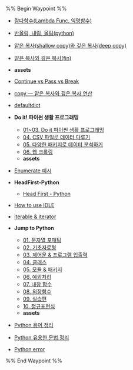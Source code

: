 %% Begin Waypoint %%
- [람다함수(Lambda Func, 익명함수)](./%EB%9E%8C%EB%8B%A4%ED%95%A8%EC%88%98(Lambda%20Func,%20%EC%9D%B5%EB%AA%85%ED%95%A8%EC%88%98).md)
- [반올림, 내림, 올림(python)](./%EB%B0%98%EC%98%AC%EB%A6%BC,%20%EB%82%B4%EB%A6%BC,%20%EC%98%AC%EB%A6%BC(python).md)
- [얕은 복사(shallow copy)와 깊은 복사(deep copy)](./%EC%96%95%EC%9D%80%20%EB%B3%B5%EC%82%AC(shallow%20copy)%EC%99%80%20%EA%B9%8A%EC%9D%80%20%EB%B3%B5%EC%82%AC(deep%20copy).md)
- [얕은 복사와 깊은 복사(fin)](./%EC%96%95%EC%9D%80%20%EB%B3%B5%EC%82%AC%EC%99%80%20%EA%B9%8A%EC%9D%80%20%EB%B3%B5%EC%82%AC(fin).md)
- **assets**

- [Continue vs Pass vs Break](./Continue%20vs%20Pass%20vs%20Break.md)
- [copy — 얕은 복사와 깊은 복사 연산](./copy%20%E2%80%94%20%EC%96%95%EC%9D%80%20%EB%B3%B5%EC%82%AC%EC%99%80%20%EA%B9%8A%EC%9D%80%20%EB%B3%B5%EC%82%AC%20%EC%97%B0%EC%82%B0.md)
- [defaultdict](./defaultdict.md)
- **Do it! 파이썬 생활 프로그래밍**
	- [01~03. Do it 파이썬 생활 프로그래밍](./Do%20it!%20%ED%8C%8C%EC%9D%B4%EC%8D%AC%20%EC%83%9D%ED%99%9C%20%ED%94%84%EB%A1%9C%EA%B7%B8%EB%9E%98%EB%B0%8D/01~03.%20Do%20it%20%ED%8C%8C%EC%9D%B4%EC%8D%AC%20%EC%83%9D%ED%99%9C%20%ED%94%84%EB%A1%9C%EA%B7%B8%EB%9E%98%EB%B0%8D.md)
	- [04. CSV 파일로 데이터 다루기](./Do%20it!%20%ED%8C%8C%EC%9D%B4%EC%8D%AC%20%EC%83%9D%ED%99%9C%20%ED%94%84%EB%A1%9C%EA%B7%B8%EB%9E%98%EB%B0%8D/04.%20CSV%20%ED%8C%8C%EC%9D%BC%EB%A1%9C%20%EB%8D%B0%EC%9D%B4%ED%84%B0%20%EB%8B%A4%EB%A3%A8%EA%B8%B0.md)
	- [05. 다양한 패키지로 데이터 분석하기](./Do%20it!%20%ED%8C%8C%EC%9D%B4%EC%8D%AC%20%EC%83%9D%ED%99%9C%20%ED%94%84%EB%A1%9C%EA%B7%B8%EB%9E%98%EB%B0%8D/05.%20%EB%8B%A4%EC%96%91%ED%95%9C%20%ED%8C%A8%ED%82%A4%EC%A7%80%EB%A1%9C%20%EB%8D%B0%EC%9D%B4%ED%84%B0%20%EB%B6%84%EC%84%9D%ED%95%98%EA%B8%B0.md)
	- [06. 웹 크롤링](./Do%20it!%20%ED%8C%8C%EC%9D%B4%EC%8D%AC%20%EC%83%9D%ED%99%9C%20%ED%94%84%EB%A1%9C%EA%B7%B8%EB%9E%98%EB%B0%8D/06.%20%EC%9B%B9%20%ED%81%AC%EB%A1%A4%EB%A7%81.md)
	- **assets**

- [Enumerate 예시](./Enumerate%20%EC%98%88%EC%8B%9C.md)
- **HeadFirst-Python**
	- [Head First - Python](./HeadFirst-Python/Head%20First%20-%20Python.md)
- [How to use IDLE](./How%20to%20use%20IDLE.md)
- [iterable & iterator](./iterable%20&%20iterator.md)
- **Jump to Python**
	- [01. 문자열 포매팅](./Jump%20to%20Python/01.%20%EB%AC%B8%EC%9E%90%EC%97%B4%20%ED%8F%AC%EB%A7%A4%ED%8C%85.md)
	- [02. 기초자료형](./Jump%20to%20Python/02.%20%EA%B8%B0%EC%B4%88%EC%9E%90%EB%A3%8C%ED%98%95.md)
	- [03. 제어문 & 프로그램 입출력](./Jump%20to%20Python/03.%20%EC%A0%9C%EC%96%B4%EB%AC%B8%20&%20%ED%94%84%EB%A1%9C%EA%B7%B8%EB%9E%A8%20%EC%9E%85%EC%B6%9C%EB%A0%A5.md)
	- [04. 클래스](./Jump%20to%20Python/04.%20%ED%81%B4%EB%9E%98%EC%8A%A4.md)
	- [05. 모듈 & 패키지](./Jump%20to%20Python/05.%20%EB%AA%A8%EB%93%88%20&%20%ED%8C%A8%ED%82%A4%EC%A7%80.md)
	- [06. 예외처리](./Jump%20to%20Python/06.%20%EC%98%88%EC%99%B8%EC%B2%98%EB%A6%AC.md)
	- [07. 내장 함수](./Jump%20to%20Python/07.%20%EB%82%B4%EC%9E%A5%20%ED%95%A8%EC%88%98.md)
	- [08. 외장함수](./Jump%20to%20Python/08.%20%EC%99%B8%EC%9E%A5%ED%95%A8%EC%88%98.md)
	- [09. 실습편](./Jump%20to%20Python/09.%20%EC%8B%A4%EC%8A%B5%ED%8E%B8.md)
	- [10. 정규표현식](./Jump%20to%20Python/10.%20%EC%A0%95%EA%B7%9C%ED%91%9C%ED%98%84%EC%8B%9D.md)
	- **assets**

- [Python 용어 정리](./Python%20%EC%9A%A9%EC%96%B4%20%EC%A0%95%EB%A6%AC.md)
- [Python 유용한 문법 정리](./Python%20%EC%9C%A0%EC%9A%A9%ED%95%9C%20%EB%AC%B8%EB%B2%95%20%EC%A0%95%EB%A6%AC.md)
- [Python error](./Python%20error.md)

%% End Waypoint %%
